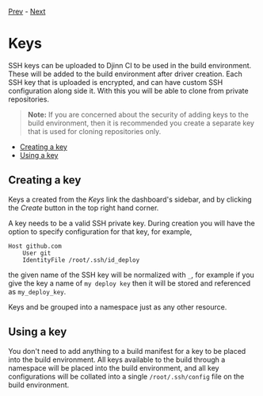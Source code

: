 [Prev](/user/objects) - [Next](/user/variables)

# Keys

SSH keys can be uploaded to Djinn CI to be used in the build environment. These
will be added to the build environment after driver creation. Each SSH key that
is uploaded is encrypted, and can have custom SSH configuration along side it.
With this you will be able to clone from private repositories.

>**Note:** If you are concerned about the security of adding keys to the build
environment, then it is recommended you create a separate key that is used for
cloning repositories only.

* [Creating a key](#creating-a-key)
* [Using a key](#using-a-key)

## Creating a key

Keys a created from the *Keys* link the dashboard's sidebar, and by clicking
the *Create* button in the top right hand corner.

A key needs to be a valid SSH private key. During creation you will have the
option to specify configuration for that key, for example,

    Host github.com
        User git
        IdentityFile /root/.ssh/id_deploy

the given name of the SSH key will be normalized with `_`, for example if
you give the key a name of `my deploy key` then it will be stored and referenced
as `my_deploy_key`.

Keys and be grouped into a namespace just as any other resource.

## Using a key

You don't need to add anything to a build manifest for a key to be placed into
the build environment. All keys available to the build through a namespace will
be placed into the build environment, and all key configurations will be
collated into a single `/root/.ssh/config` file on the build environment.
